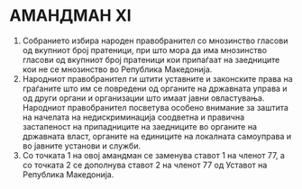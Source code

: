 # АМАНДМАН XI

1. Собранието избира народен правобранител со мнозинство гласови од вкупниот број пратеници, при што мора да има мнозинство гласови од вкупниот број пратеници кои припаѓаат на заедниците кои не се мнозинство во Република Македонија.
2. Народниот правобранител ги штити уставните и законските права на граѓаните што им се повредени од органите на државната управа и од други органи и организации што имаат јавни овластувања. Народниот правобранител посветува особено внимание за заштита на начелата на недискриминација соодветна и правична застапеност на припадниците на заедниците во органите на државната власт, органите на единиците на локалната самоуправа и во јавните установи и служби.
3. Со точката 1 на овој амандман се заменува ставот 1 на членот 77, а со точката 2 се дополнува ставот 2 на членот 77 од Уставот на Република Македонија.
